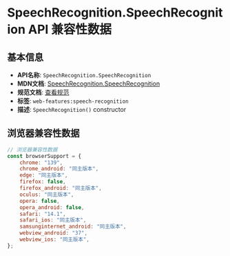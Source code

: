 # SpeechRecognition.SpeechRecognition API 兼容性数据

## 基本信息

- **API名称**: `SpeechRecognition.SpeechRecognition`
- **MDN文档**: [SpeechRecognition.SpeechRecognition](https://developer.mozilla.org/docs/Web/API/SpeechRecognition/SpeechRecognition)
- **规范文档**: [查看规范](https://webaudio.github.io/web-speech-api/#dom-speechrecognition-speechrecognition)
- **标签**: `web-features:speech-recognition`
- **描述**: `SpeechRecognition()` constructor

## 浏览器兼容性数据

```javascript
// 浏览器兼容性数据
const browserSupport = {
    chrome: "139",
    chrome_android: "同主版本",
    edge: "同主版本",
    firefox: false,
    firefox_android: "同主版本",
    oculus: "同主版本",
    opera: false,
    opera_android: false,
    safari: "14.1",
    safari_ios: "同主版本",
    samsunginternet_android: "同主版本",
    webview_android: "37",
    webview_ios: "同主版本",
};

```

